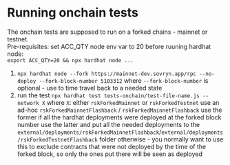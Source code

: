# Running onchain tests
The onchain tests are supposed to run on a forked chains - mainnet or testnet.  
Pre-requisites: set ACC_QTY node env var to 20 before ruuning hardhat node:   
`export ACC_QTY=20 && npx hardhat node ... `
1. `npx hardhat node --fork https://mainnet-dev.sovryn.app/rpc --no-deploy --fork-block-number 5103312`
    where `--fork-block-number` is optional - use to time travel back to a needed state
2. run the test `npx hardhat test tests-onchain/test-file-name.js --network X`
    where `X`: either `rskForkedMainnet` or `rskForkedTestnet`
    use an ad-hoc `rskForkedMainnetFlashback` / `rskForkedMainnetFlashback`
    use the former if all the hardhat deployments were deployed at the forked block number
    use the latter and put all the needed deployments to the `external/deployments/rskForkedMainnetFlashback`/`external/deployments/rskForkedTestnetFlashback`  folder otherwise - you normally want to use this to exclude contracts that were not deployed by the time of the forked block, so only the ones put there will be seen as deployed